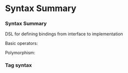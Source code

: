 Syntax Summary
==============

### Syntax Summary

DSL for defining bindings from interface to implementation

Basic operators:

Polymorphism:

### Tag syntax
